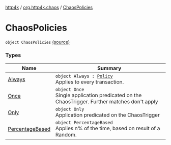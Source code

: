 [http4k](../../index.md) / [org.http4k.chaos](../index.md) / [ChaosPolicies](./index.md)

# ChaosPolicies

`object ChaosPolicies` [(source)](https://github.com/http4k/http4k/blob/master/http4k-testing-chaos/src/main/kotlin/org/http4k/chaos/ChaosPolicies.kt#L38)

### Types

| Name | Summary |
|---|---|
| [Always](-always/index.md) | `object Always : `[`Policy`](../-policy.md)<br>Applies to every transaction. |
| [Once](-once/index.md) | `object Once`<br>Single application predicated on the ChaosTrigger. Further matches don't apply |
| [Only](-only/index.md) | `object Only`<br>Application predicated on the ChaosTrigger |
| [PercentageBased](-percentage-based/index.md) | `object PercentageBased`<br>Applies n% of the time, based on result of a Random. |
